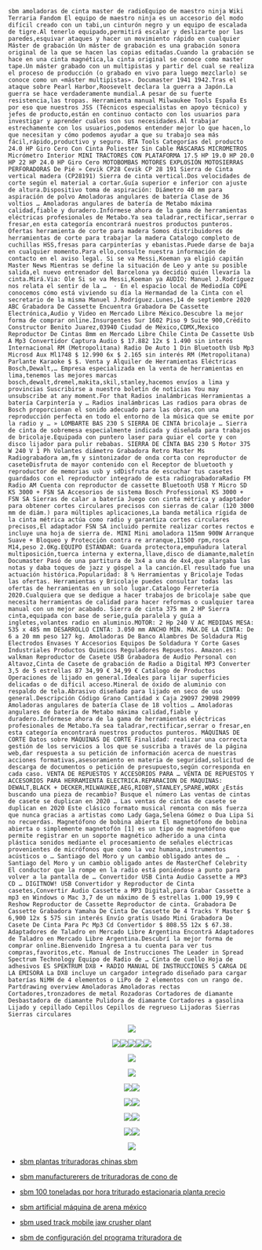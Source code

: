 
```
sbm amoladoras de cinta master de radioEquipo de maestro ninja Wiki Terraria Fandom El equipo de maestro ninja es un accesorio del modo difícil creado con un tabi,un cinturón negro y un equipo de escalada de tigre.Al tenerlo equipado,permitirá escalar y deslizarte por las paredes,esquivar ataques y hacer un movimiento rápido en cualquier Máster de grabación Un máster de grabación es una grabación sonora original de la que se hacen las copias editadas.Cuando la grabación se hace en una cinta magnética,la cinta original se conoce como master tape.Un máster grabado con un multipistas y partir del cual se realiza el proceso de producción (o grabado en vivo para luego mezclarlo) se conoce como un «máster multipistas». Documaster 1941 1942.Tras el ataque sobre Pearl Harbor,Roosevelt declara la guerra a Japón.La guerra se hace verdaderamente mundial.A pesar de su fuerte resistencia,las tropas. Herramienta manual Milwaukee Tools España Es por eso que nuestros JSS (Técnicos especialistas en apoyo técnico) y jefes de producto,están en continuo contacto con los usuarios para investigar y aprender cuáles son sus necesidades.Al trabajar estrechamente con los usuarios,podemos entender mejor lo que hacen,lo que necesitan y cómo podemos ayudar a que su trabajo sea más fácil,rápido,productivo y seguro. BTA Tools Categorías del producto 24.0 HP Giro Cero Con Cinta Poliester Sin Cable MÁSCARAS MICROMETROS Micrómetro Interior MINI TRACTORES CON PLATAFORMA 17.5 HP 19.0 HP 20.0 HP 22 HP 24.0 HP Giro Cero MOTOBOMBAS MOTORES EXPLOSIÓN MOTOSIERRAS PERFORADORAS De Pié » Cevik CP28 Cevik CP 28 191 Sierra de Cinta vertical madera (CP28191) Sierra de cinta vertical.Dos velocidades de corte según el material a cortar.Guía superior e inferior con ajuste de altura.Dispositivo toma de aspiración: Diámetro 40 mm para aspiración de polvo Amoladoras angulares de batería Clase de 36 voltios … Amoladoras angulares de batería de Metabo máxima calidad,fiable y duradero.Infórmese ahora de la gama de herramientas eléctricas profesionales de Metabo.Ya sea taladrar,rectificar,serrar o fresar,en esta categoría encontrará nuestros productos punteros. Ofertas herramienta de corte para madera Somos distribuidores de herramientas de corte para trabajar la madera Catalogo completo de cuchillas HSS,fresas para carpinterías y ebanistas.Puede darse de baja en cualquier momento.Para ello,consulte nuestra información de contacto en el aviso legal. Si se va Messi,Koeman ya eligió capitán Master News Mientras se define la situación de Leo y ante su posible salida,el nuevo entrenador del Barcelona ya decidió quién llevaría la cinta.Mirá.Via: Ole Si se va Messi,Koeman ya AUDIO: Manuel J.Rodríguez nos relata el sentir de la …  · En el espacio local de Mediodía COPE conocemos cómo está viviendo su día la Hermandad de la Cinta con el secretario de la misma Manuel J.Rodríguez.Lunes,14 de septiembre 2020 ABC Grabadora De Cassette Encuentra Grabadora De Cassette Electrónica,Audio y Video en Mercado Libre México.Descubre la mejor forma de comprar online.Insurgentes Sur 1602 Piso 9 Suite 900,Crédito Constructor Benito Juarez,03940 Ciudad de México,CDMX,Mexico Reproductor De Cintas 8mm en Mercado Libre Chile Cinta De Cassette Usb A Mp3 Convertidor Captura Audio $ 17.882 12x $ 1.490 sin interés Internacional RM (Metropolitana) Radio De Auto 1 Din Bluetooth Usb Mp3 Microsd Aux Ml1748 $ 12.990 6x $ 2.165 sin interés RM (Metropolitana) Parlante Karaoke $ $. Venta y Alquiler de Herramientas Eléctricas Bosch,Dewalt,… Empresa especializada en la venta de herramientas en lima,tenemos las mejores marcas bosch,dewalt,dremel,makita,skil,stanley,hacemos envíos a lima y provincias Suscribirse a nuestro boletín de noticias You may unsubscribe at any moment.For that Radios inalámbricas Herramientas a batería Carpintería y … Radios inalámbricas Las radios para obras de Bosch proporcionan el sonido adecuado para las obras,con una reproducción perfecta en todo el entorno de la música que se emite por la radio y … » LOMBARTE BAS 230 S SIERRA DE CINTA bricolaje … Sierra de cinta de sobremesa especialmente indicada y diseñada para trabajos de bricolaje.Equipada con puntero laser para guiar el corte y con disco lijador para pulir rebabas. SIERRA DE CINTA BAS 230 S Motor 375 W 240 V 1 Ph Volantes diámetro Grabadora Retro Master Ms Radiograbadora am,fm y sintonizador de onda corta con reproductor de caseteDisfruta de mayor contenido con el Receptor de bluetooth y reproductor de memorias usb y sdDisfruta de escuchar tus casetes guardados con el reproductor integrado de esta radiograbadoraRadio FM Radio AM Cuenta con reproductor de cassette Bluetooth USB Y Micro SD KS 3000 + FSN SA Accesorios de sistema Bosch Professional KS 3000 + FSN SA Sierras de calar a batería Juego con cinta métrica y adaptador para obtener cortes circulares precisos con sierras de calar (120 3000 mm de diám.) para múltiples aplicaciones,La banda metálica rígida de la cinta métrica actúa como radio y garantiza cortes circulares precisos,El adaptador FSN SA incluido permite realizar cortes rectos e incluye una hoja de sierra de. MINI Mini amoladora 115mm 900W Arranque Suave + Bloqueo y Protección contra re arranque,11500 rpm,rosca M14,peso 2.0Kg.EQUIPO ESTÁNDAR: Guarda protectora,empuñadura lateral multiposición,tuerca interna y externa,llave,disco de diamante,maletín Documaster Pasó de una partitura de 3x4 a una de 4x4,que alargaba las notas y daba toques de jazz y góspel a la canción.El resultado fue una actuación histórica.Popularidad: 8 % Herramientas y Bricolaje Todas las ofertas. Herramientas y Bricolaje puedes consultar todas las ofertas de herramientas en un solo lugar.Catalogo Ferretería 2020.Cualquiera que se dedique a hacer trabajos de bricolaje sabe que necesita herramientas de calidad para hacer reformas o cualquier tarea manual con un mejor acabado. Sierra de cinta 375 mm 2 HP Sierra cinta,equipada con base de serie,guía paralela y guía a ingletes,volantes radio en aluminio.MOTOR: 2 Hp 240 V AC MEDIDAS MESA: 535 x 485 mm DESARROLLO CINTA: 3.050 mm ANCHO MÍN. MÁX.DE LA CINTA: De 6 a 20 mm peso 127 kg. Amoladoras De Banco Alambres De Soldadura Mig Electrodos Envases Y Accesorios Equipos De Soldadura Y Corte Gases Industriales Productos Quimicos Reguladores Repuestos. Amazon.es: walkman Reproductor de Casete USB Grabadora de Audio Personal con Altavoz,Cinta de Casete de grabación de Radio a Digital MP3 Converter 3,5 de 5 estrellas 87 34,99 € 34,99 € Catálogo de Productos Operaciones de lijado en general.Ideales para lijar superficies delicadas o de difícil acceso.Mineral de óxido de aluminio con respaldo de tela.Abrasivo diseñado para lijado en seco de uso general.Descripción Código Grano Cantidad x Caja 29097 29098 29099 Amoladoras angulares de batería Clase de 18 voltios … Amoladoras angulares de batería de Metabo máxima calidad,fiable y duradero.Infórmese ahora de la gama de herramientas eléctricas profesionales de Metabo.Ya sea taladrar,rectificar,serrar o fresar,en esta categoría encontrará nuestros productos punteros. MÁQUINAS DE CORTE Datos sobre MÁQUINAS DE CORTE Finalidad: realizar una correcta gestión de los servicios a los que se suscriba a través de la página web,dar respuesta a su petición de información acerca de nuestras acciones formativas,asesoramiento en materia de seguridad,solicitud de descarga de documentos o petición de presupuesto,según corresponda en cada caso. VENTA DE REPUESTOS Y ACCESORIOS PARA … VENTA DE REPUESTOS Y ACCESORIOS PARA HERRAMIENTA ELECTRICA.REPARACION DE MAQUINAS: DEWALT,BLACK + DECKER,MILWAUKEE,AEG,RIOBY,STANLEY,SPARE,WORX ¿Estás buscando una pieza de recambio? Busque el número Las ventas de cintas de casete se duplican en 2020 … Las ventas de cintas de casete se duplican en 2020 Este clásico formato musical remonta con más fuerza que nunca gracias a artistas como Lady Gaga,Selena Gómez o Dua Lipa Si no recuerdas. Magnetófono de bobina abierta El magnetófono de bobina abierta o simplemente magnetofón [1] es un tipo de magnetófono que permite registrar en un soporte magnético adherido a una cinta plástica sonidos mediante el procesamiento de señales eléctricas provenientes de micrófonos que como la voz humana,instrumentos acústicos o … Santiago del Moro y un cambio obligado antes de …  · Santiago del Moro y un cambio obligado antes de MasterChef Celebrity El conductor que la rompe en la radio está poniéndose a punto para volver a la pantalla de … Convertidor USB Cinta Audio Cassette a MP3 CD … DIGITNOW! USB Convertidor y Reproductor de Cinta casetes,Convertir Audio Cassette a MP3 Digital,para Grabar Cassette a mp3 en Windows o Mac 3,7 de un máximo de 5 estrellas 1.000 19,99 € Reshow Reproductor de Cassette Reproductor de cinta. Grabadora De Cassette Grabadora Yamaha De Cinta De Cassette De 4 Tracks Y Master $ 6,900 12x $ 575 sin interés Envío gratis Usado Mini Grabadora De Casete De Cinta Para Pc Mp3 Cd Convertidor $ 808.55 12x $ 67.38. Adaptadores de Taladro en Mercado Libre Argentina Encontrá Adaptadores de Taladro en Mercado Libre Argentina.Descubrí la mejor forma de comprar online.Bienvenido Ingresa a tu cuenta para ver tus compras,favoritos,etc. Manual de Instrucciones The Leader in Spread Spectrum Technology Equipo de Radio de … Cinta de cuello Hoja de adhesivos ES SPEKTRUM DX8 • RADIO MANUAL DE INSTRUCCIONES 5 CARGA DE LA EMISORA La DX8 incluye un cargador integrado diseñado para cargar baterías NiMH de 4 elementos o LiPo de 2 elementos con un rango de. Partdrawing overview Amoladoras Amoladoras rectas Cortadores,tronzadores de metal Rozadoras Cortadores de diamante Desbastadora de diamante Pulidora de diamante Cortadores a gasolina Lijado y cepillado Cepillos Cepillos de regrueso Lijadoras Sierras Sierras circulares 
```

<div align="center">

<a href="https://es-crusher.shibang-china.com/github&k=sbm+amoladoras+de+cinta+master+de+radio"><img src="https://static.shibang-china.com/es/crusher/logo.jpg"></a>

<a href="https://es-crusher.shibang-china.com/github&k=sbm+amoladoras+de+cinta+master+de+radio"><img src="https://static.shibang-china.com/es/crusher/index.jpg"></a><a href="https://es-crusher.shibang-china.com/material.htmlgithub&k=sbm+amoladoras+de+cinta+master+de+radio"><img src="https://static.shibang-china.com/es/crusher/material.jpg"></a><a href="https://es-crusher.shibang-china.com/application.htmlgithub&k=sbm+amoladoras+de+cinta+master+de+radio"><img src="https://static.shibang-china.com/es/crusher/application.jpg"></a><a href="https://es-crusher.shibang-china.com/aboutus.htmlgithub&k=sbm+amoladoras+de+cinta+master+de+radio"><img src="https://static.shibang-china.com/es/crusher/aboutus.jpg"></a><a href="https://es-crusher.shibang-china.com/contact.htmlgithub&k=sbm+amoladoras+de+cinta+master+de+radio"><img src="https://static.shibang-china.com/es/crusher/contact.jpg"></a>

<a href="https://es-crusher.shibang-china.com/github&k=sbm+amoladoras+de+cinta+master+de+radio"><img src="https://static.shibang-china.com/es/crusher/banner.jpg"></a>

<a href="https://swt.shibang-china.com/github&k=sbm+amoladoras+de+cinta+master+de+radio"><img src="https://static.shibang-china.com/es/crusher/text.jpg"></a>

<a href="https://swt.shibang-china.com/github&k=sbm+amoladoras+de+cinta+master+de+radio"><img src="https://static.shibang-china.com/es/crusher/chat.jpg"></a><a href="https://es-crusher.shibang-china.com/contact.htmlgithub&k=sbm+amoladoras+de+cinta+master+de+radio"><img src="https://static.shibang-china.com/es/crusher/message.jpg"></a>

<a href="https://es-crusher.shibang-china.com/products/pe.htmlgithub&k=sbm+amoladoras+de+cinta+master+de+radio"><img src="https://static.shibang-china.com/es/crusher/pe.jpg"></a><a href="https://es-crusher.shibang-china.com/products/pf.htmlgithub&k=sbm+amoladoras+de+cinta+master+de+radio"><img src="https://static.shibang-china.com/es/crusher/pf.jpg"></a>

<a href="https://es-crusher.shibang-china.com/products/hpt.htmlgithub&k=sbm+amoladoras+de+cinta+master+de+radio"><img src="https://static.shibang-china.com/es/crusher/hpt.jpg"></a><a href="https://es-crusher.shibang-china.com/products/vsi.htmlgithub&k=sbm+amoladoras+de+cinta+master+de+radio"><img src="https://static.shibang-china.com/es/crusher/vsi.jpg"></a>

<a href="https://es-crusher.shibang-china.com/products/klv.htmlgithub&k=sbm+amoladoras+de+cinta+master+de+radio"><img src="https://static.shibang-china.com/es/crusher/klv.jpg"></a><a href="https://es-crusher.shibang-china.com/products/portable.htmlgithub&k=sbm+amoladoras+de+cinta+master+de+radio"><img src="https://static.shibang-china.com/es/crusher/portable.jpg"></a>

<a href="https://swt.shibang-china.com/github&k=sbm+amoladoras+de+cinta+master+de+radio"><img src="https://static.shibang-china.com/es/crusher/case.jpg"></a>

</div>


* [sbm plantas trituradoras chinas sbm](sbm%20plantas%20trituradoras%20chinas%20sbm.md)

* [sbm manufacturerers de trituradoras de cono de](sbm%20manufacturerers%20de%20trituradoras%20de%20cono%20de.md)

* [sbm 100 toneladas por hora triturado estacionaria planta precio](sbm%20100%20toneladas%20por%20hora%20triturado%20estacionaria%20planta%20precio.md)

* [sbm artificial máquina de arena méxico](sbm%20artificial%20m%C3%A1quina%20de%20arena%20m%C3%A9xico.md)

* [sbm used track mobile jaw crusher plant](sbm%20used%20track%20mobile%20jaw%20crusher%20plant.md)

* [sbm de configuración del programa trituradora de](sbm%20de%20configuraci%C3%B3n%20del%20programa%20trituradora%20de.md)